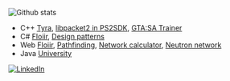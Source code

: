 ![Github stats](https://github-readme-stats.vercel.app/api?username=h4570&show_icons=true&theme=radical)  
- C++ [Tyra](https://github.com/h4570/tyra), [libpacket2 in PS2SDK](https://github.com/ps2dev/ps2sdk/commit/f870e2d4127d3b06fe6acd19025aba9eaa254edc), [GTA:SA Trainer](https://github.com/h4570/gtasa-internal-trainer)  
- C# [Floiir](https://github.com/h4570/floiir), [Design patterns](https://github.com/h4570/design-patterns)  
- Web [Floiir](https://github.com/h4570/floiir), [Pathfinding](https://github.com/h4570/pathfinding), [Network calculator](https://github.com/h4570/network-calculator), [Neutron network](https://github.com/h4570/p5-neutron-network)  
- Java [University](https://github.com/h4570/university)  
  
[![LinkedIn][linkedin-shield]][linkedin-url]  

[linkedin-shield]: https://img.shields.io/badge/-LinkedIn-black.svg?style=flat-square&logo=linkedin&colorB=555  
[linkedin-url]: https://linkedin.com/in/sandro-sobczyński-28820b15a/  
